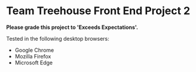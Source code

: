 # Team Treehouse Front End Project 2

**Please grade this project to 'Exceeds Expectations'.**

Tested in the following desktop browsers:

- Google Chrome
- Mozilla Firefox
- Microsoft Edge
